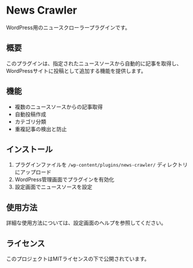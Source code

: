 # News Crawler

WordPress用のニュースクローラープラグインです。

## 概要

このプラグインは、指定されたニュースソースから自動的に記事を取得し、WordPressサイトに投稿として追加する機能を提供します。

## 機能

- 複数のニュースソースからの記事取得
- 自動投稿作成
- カテゴリ分類
- 重複記事の検出と防止

## インストール

1. プラグインファイルを `/wp-content/plugins/news-crawler/` ディレクトリにアップロード
2. WordPress管理画面でプラグインを有効化
3. 設定画面でニュースソースを設定

## 使用方法

詳細な使用方法については、設定画面のヘルプを参照してください。

## ライセンス

このプロジェクトはMITライセンスの下で公開されています。
